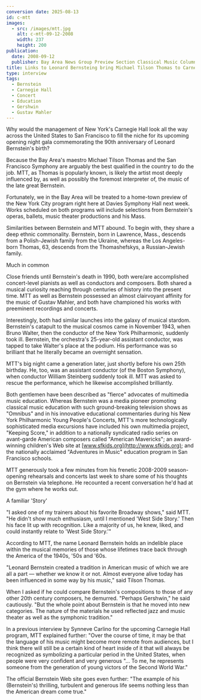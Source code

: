 ```yaml
---
conversion date: 2025-08-13
id: c-mtt
images:
  - src: /images/mtt.jpg
    alt: c-mtt-09-12-2008
    width: 237
    height: 200
publication:
  date: 2008-09-12
  publisher: Bay Area News Group Preview Section Classical Music Column
title: Links to Leonard Bernsteing bring Michael Tilson Thomas to Carnegie Hall
type: interview
tags:
  - Bernstein
  - Carnegie Hall
  - Concert
  - Education
  - Gershwin
  - Gustav Mahler
---
```

Why would the management of New York's Carnegie Hall look all the way across the United States to San Francisco to fill the niche for its upcoming opening night gala commemorating the 90th anniversary of Leonard Bernstein's birth?

Because the Bay Area's maestro Michael Tilson Thomas and the San Francisco Symphony are arguably the best qualified in the country to do the job. MTT, as Thomas is popularly known, is likely the artist most deeply influenced by, as well as possibly the foremost interpreter of, the music of the late great Bernstein.

Fortunately, we in the Bay Area will be treated to a home-town preview of the New York City program right here at Davies Symphony Hall next week. Works scheduled on both programs will include selections from Bernstein's operas, ballets, music theater productions and his Mass.

Similarities between Bernstein and MTT abound. To begin with, they share a deep ethnic commonality. Bernstein, born in Lawrence, Mass., descends from a Polish-Jewish family from the Ukraine, whereas the Los Angeles-born Thomas, 63, descends from the Thomashefskys, a Russian-Jewish family.

Much in common

Close friends until Bernstein's death in 1990, both were/are accomplished concert-level pianists as well as conductors and composers. Both shared a musical curiosity reaching through centuries of history into the present time. MTT as well as Bernstein possessed an almost clairvoyant affinity for the music of Gustav Mahler, and both have championed his works with preeminent recordings and concerts.

Interestingly, both had similar launches into the galaxy of musical stardom. Bernstein's catapult to the musical cosmos came in November 1943, when Bruno Walter, then the conductor of the New York Philharmonic, suddenly took ill. Bernstein, the orchestra's 25-year-old assistant conductor, was tapped to take Walter's place at the podium. His performance was so brilliant that he literally became an overnight sensation.

MTT's big night came a generation later, just shortly before his own 25th birthday. He, too, was an assistant conductor (of the Boston Symphony), when conductor William Steinberg suddenly took ill. MTT was asked to rescue the performance, which he likewise accomplished brilliantly.

Both gentlemen have been described as "fierce" advocates of multimedia music education. Whereas Bernstein was a media pioneer promoting classical music education with such ground-breaking television shows as "Omnibus" and in his innovative educational commentaries during his New York Philharmonic Young People's Concerts, MTT's more technologically sophisticated media excursions have included his own multimedia project, "Keeping Score," in addition to a nationally syndicated radio series on avant-garde American composers called "American Mavericks"; an award-winning children's Web site at [www.sfkids.org](http://www.sfkids.org); and the nationally acclaimed "Adventures in Music" education program in San Francisco schools.

MTT generously took a few minutes from his frenetic 2008-2009 season-opening rehearsals and concerts last week to share some of his thoughts on Bernstein via telephone. He recounted a recent conversation he'd had at the gym where he works out.

A familiar 'Story'

"I asked one of my trainers about his favorite Broadway shows," said MTT. "He didn't show much enthusiasm, until I mentioned 'West Side Story.' Then his face lit up with recognition. Like a majority of us, he knew, liked, and could instantly relate to 'West Side Story.'"

According to MTT, the name Leonard Bernstein holds an indelible place within the musical memories of those whose lifetimes trace back through the America of the 1940s, '50s and '60s.

"Leonard Bernstein created a tradition in American music of which we are all a part — whether we know it or not. Almost everyone alive today has been influenced in some way by his music," said Tilson Thomas.

When I asked if he could compare Bernstein's compositions to those of any other 20th century composers, he demurred. "Perhaps Gershwin," he said cautiously. "But the whole point about Bernstein is that he moved into new categories. The nature of the materials he used reflected jazz and music theater as well as the symphonic tradition."

In a previous interview by Synneve Carlino for the upcoming Carnegie Hall program, MTT explained further: "Over the course of time, it may be that the language of his music might become more remote from audiences, but I think there will still be a certain kind of heart inside of it that will always be recognized as symbolizing a particular period in the United States, when people were very confident and very generous "... To me, he represents someone from the generation of young victors of the Second World War."

The official Bernstein Web site goes even further: "The example of his (Bernstein's) thrilling, turbulent and generous life seems nothing less than the American dream come true."
